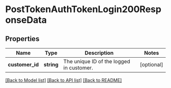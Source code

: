 # PostTokenAuthTokenLogin200ResponseData

## Properties
Name | Type | Description | Notes
------------ | ------------- | ------------- | -------------
**customer_id** | **string** | The unique ID of the logged in customer. | [optional] 

[[Back to Model list]](../../README.md#documentation-for-models) [[Back to API list]](../../README.md#documentation-for-api-endpoints) [[Back to README]](../../README.md)

